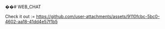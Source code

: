 ��#   W E B _ C H A T 
 
 

Check it out :=   https://github.com/user-attachments/assets/9110fcbc-5bc0-4602-aa18-41dd4e57f1b5

